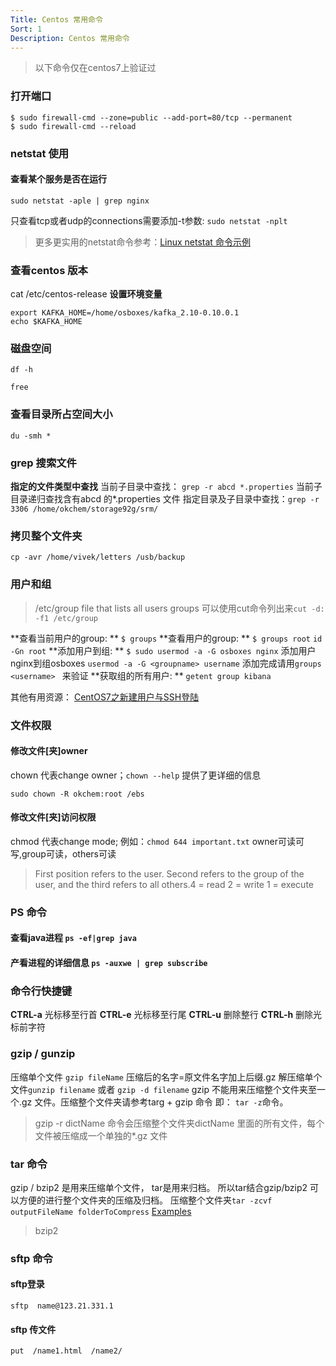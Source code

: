 ```yaml
---
Title: Centos 常用命令
Sort: 1
Description: Centos 常用命令
---
```


> 以下命令仅在centos7上验证过
### 打开端口

```
$ sudo firewall-cmd --zone=public --add-port=80/tcp --permanent
$ sudo firewall-cmd --reload
```

### netstat 使用
#### 查看某个服务是否在运行

```
sudo netstat -aple | grep nginx
```
只查看tcp或者udp的connections需要添加-t参数: `sudo netstat -nplt` 
> 更多更实用的netstat命令参考：[Linux netstat 命令示例](http://www.binarytides.com/linux-netstat-command-examples/)

### 查看centos 版本
cat /etc/centos-release
**设置环境变量**

```
export KAFKA_HOME=/home/osboxes/kafka_2.10-0.10.0.1
echo $KAFKA_HOME
```
### 磁盘空间

```
df -h
```
```
free
```
### 查看目录所占空间大小

```
du -smh *
```
### grep 搜索文件
**指定的文件类型中查找**
当前子目录中查找： `grep -r abcd *.properties` 当前子目录递归查找含有abcd 的*.properties 文件
指定目录及子目录中查找：`grep -r 3306 /home/okchem/storage92g/srm/ ` 

### 拷贝整个文件夹
```
cp -avr /home/vivek/letters /usb/backup
```
### 用户和组
> /etc/group file that lists all users groups  可以使用cut命令列出来`cut -d: -f1 /etc/group`

**查看当前用户的group:	** `$ groups`
**查看用户的group:	** `$ groups root` `id -Gn root`
**添加用户到组:	** `$ sudo usermod -a -G osboxes nginx` 添加用户nginx到组osboxes  `usermod -a -G <groupname> username` 添加完成请用`groups <username> ` 来验证
**获取组的所有用户:	** `getent group kibana`

其他有用资源： [CentOS7之新建用户与SSH登陆](https://segmentfault.com/a/1190000004141370)
### 文件权限
#### 修改文件[夹]owner
chown 代表change owner；`chown --help` 提供了更详细的信息
```
sudo chown -R okchem:root /ebs
```
#### 修改文件[夹]访问权限
chmod 代表change mode; 
例如：`chmod 644 important.txt` owner可读可写,group可读，others可读
> First position refers to the user. Second refers to the group of the user, and the third refers to all others.4 = read 2 = write 1 = execute

### PS 命令
#### 查看java进程 `ps -ef|grep java`
#### 产看进程的详细信息 `ps -auxwe | grep subscribe`

### 命令行快捷键
**CTRL-a** 光标移至行首
**CTRL-e** 光标移至行尾
**CTRL-u** 删除整行
**CTRL-h**	删除光标前字符

### gzip / gunzip
 压缩单个文件 `gzip fileName` 压缩后的名字=原文件名字加上后缀.gz
 解压缩单个文件`gunzip filename` 或者 `gzip -d filename`
gzip 不能用来压缩整个文件夹至一个.gz 文件。压缩整个文件夹请参考targ + gzip 命令 即： `tar -z`命令。
> gzip -r  dictName 命令会压缩整个文件夹dictName 里面的所有文件，每个文件被压缩成一个单独的*.gz 文件
### tar 命令
gzip / bzip2 是用来压缩单个文件， tar是用来归档。 所以tar结合gzip/bzip2 可以方便的进行整个文件夹的压缩及归档。
压缩整个文件夹`tar -zcvf outputFileName folderToCompress` 
[Examples](https://www.tecmint.com/18-tar-command-examples-in-linux/)
> bzip2 

### sftp 命令
#### sftp登录
```
sftp  name@123.21.331.1
```
#### sftp 传文件
```
put  /name1.html  /name2/
```